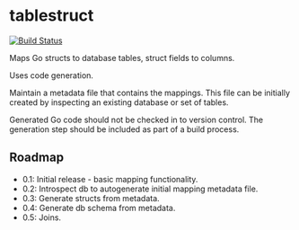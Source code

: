 tablestruct
===========

[![Build Status](https://travis-ci.org/paulsmith/tablestruct.svg)](https://travis-ci.org/paulsmith/tablestruct)

Maps Go structs to database tables, struct fields to columns.

Uses code generation.

Maintain a metadata file that contains the mappings. This file can be initially
created by inspecting an existing database or set of tables.

Generated Go code should not be checked in to version control. The generation
step should be included as part of a build process.

Roadmap
-------

* 0.1: Initial release - basic mapping functionality.
* 0.2: Introspect db to autogenerate initial mapping metadata file.
* 0.3: Generate structs from metadata.
* 0.4: Generate db schema from metadata.
* 0.5: Joins.
